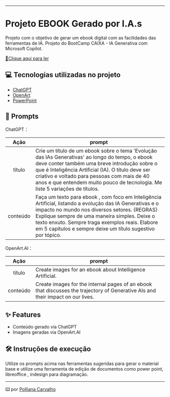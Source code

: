 


<p align="center">


-------

# Projeto EBOOK Gerado por I.A.s

Projeto com o objetivo de gerar um ebook digital com as facilidades das ferramentas de IA. Projeto do BootCamp CAIXA - IA Generativa com Microsoft Copilot.

<a href="https://github.com/PolliCarvalho/prompts-recipe-to-create-a-ebook/blob/main/output/Ebook%20Mentes%20Digitais%20Evolu%C3%A7%C3%A3o%20das%20IAs.pdf" title="View PDF now"> 📕Clique aqui para ler</a>

## 💻 Tecnologias utilizadas no projeto

- [ChatGPT](https://chat.openai.com/) 
- [OpenArt](https://openart.ai/)
- [PowerPoint](https://www.microsoft.com/en/microsoft-365/powerpoint)

## 🧠 Prompts


ChatGPT：

|   Ação   | prompt                                                                                                                                                                                                                                                                         |
| :------: | ------------------------------------------------------------------------------------------------------------------------------------------------------------------------------------------------------------------------------------------------------------------------------ |
|  título  | Crie um título de um ebook sobre o tema 'Evolução das IAs Generativas' ao longo do tempo, o ebook deve conter também uma breve introdução sobre o que é Inteligência Artificial (IA). O título deve ser criativo e voltado para pessoas com mais de 40 anos e que entendem muito pouco de tecnologia. Me liste 5 variações de títulos.                                                  |
| conteúdo | Faça um texto para ebook , com foco em Inteligência Artificial, listando a evolução das IA Generativas e o impacto no mundo nos diversos setores. {REGRAS} Explique sempre de uma maneira simples. Deixe o texto enxuto. Sempre traga exemplos reais. Elabore em 5 capítulos e sempre deixe um título sugestivo por tópico.


OpenArt.AI：

|  Ação  | prompt                                                                                 |
| :----: | -------------------------------------------------------------------------------------- |
| título | Create images for an ebook about Intelligence Artificial.
| conteúdo | Create images for the internal pages of an ebook that discusses the trajectory of Generative AIs and their impact on our lives.

## ✨ Features

- Conteúdo gerado via ChatGPT
- Imagens geradas via OpenArt.AI


## 🛠️ Instruções de execução

Utilize os prompts acima nas ferramentas sugeridas para gerar o material base e utilize uma ferramenta de edição de documentos como power point, libreoffice , indesign para diagramação.



---

⌨️ por [Polliana Carvalho](https://github.com/felipeAguiarCode)
